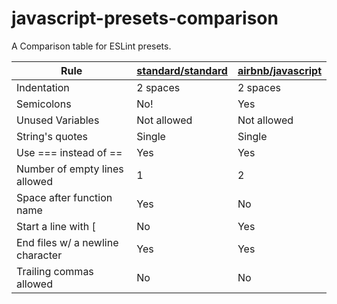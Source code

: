# javascript-presets-comparison
A Comparison table for ESLint presets.


| Rule                             | [standard/standard](https://github.com/standard/standard) | [airbnb/javascript](https://github.com/airbnb/javascript) |
|----------------------------------|-----------------|-------------------|
| Indentation                      | 2 spaces        | 2 spaces          |
| Semicolons                       | No!             | Yes               |
| Unused Variables                 | Not allowed     | Not allowed       |
| String's quotes                  | Single          | Single            |
| Use === instead of ==            | Yes             | Yes               |
| Number of empty lines allowed    | 1               | 2                 |
| Space after function name        | Yes             | No                |
| Start a line with [              | No              | Yes               |
| End files w/ a newline character | Yes             | Yes               |
| Trailing commas allowed          | No              | No                |
